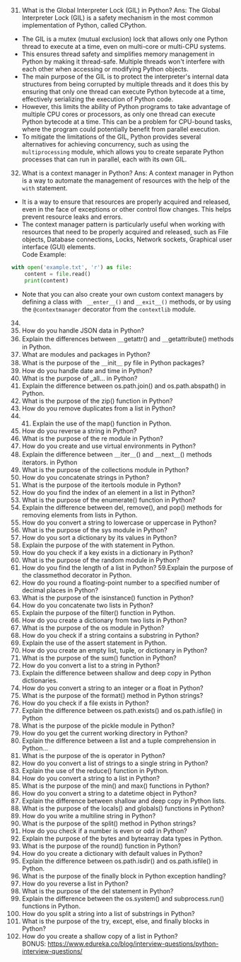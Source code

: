 

31. What is the Global Interpreter Lock (GIL) in Python?
Ans: The Global Interpreter Lock (GIL) is a safety mechanism in the most common implementation of Python, called CPython.
* The GIL is a mutex (mutual exclusion) lock that allows only one Python thread to execute at a time, even on multi-core or multi-CPU systems.
* This ensures thread safety and simplifies memory management in Python by making it thread-safe. Multiple threads won't interfere with each other when accessing or modifying Python objects.
* The main purpose of the GIL is to protect the interpreter's internal data structures from being corrupted by multiple threads and it does this by ensuring that only one thread can execute Python bytecode at a time, effectively serializing the execution of Python code.
* However, this limits the ability of Python programs to take advantage of multiple CPU cores or processors, as only one thread can execute Python bytecode at a time. This can be a problem for CPU-bound tasks, where the program could potentially benefit from parallel execution.
* To mitigate the limitations of the GIL, Python provides several alternatives for achieving concurrency, such as using the ```multiprocessing``` module, which allows you to create separate Python processes that can run in parallel, each with its own GIL.<br>

32.  What is a context manager in Python?
Ans: A context manager in Python is a way to automate the management of resources with the help of the ```with``` statement.
* It is a way to ensure that resources are properly acquired and released, even in the face of exceptions or other control flow changes. This helps prevent resource leaks and errors.
* The context manager pattern is particularly useful when working with resources that need to be properly acquired and released, such as File objects, Database connections, Locks, Network sockets, Graphical user interface (GUI) elements.<br>
Code Example:
```python
with open('example.txt', 'r') as file:
    content = file.read()
    print(content)
```
* Note that you can also create your own custom context managers by defining a class with ``` __enter__()``` and ```__exit__()``` methods, or by using the ```@contextmanager``` decorator from the ```contextlib``` module.
34. 
35. How do you handle JSON data in Python?
36. Explain the differences between ＿getattr() and ＿getattribute()
methods in Python.
37. What are modules and packages in Python?
38. What is the purpose of the ＿init＿ py file in Python packages?
39. How do you handle date and time in Python?
40. What is the purpose of _all… in Python?
41. Explain the difference between os.path.join() and os.path.abspath() in
Python.
42. What is the purpose of the zip() function in Python?
40. How do you remove duplicates from a list in Python?
41. 41. Explain the use of the map() function in Python.
42. How do you reverse a string in Python?
43. What is the purpose of the re module in Python?
44. How do you create and use virtual environments in Python?
45. Explain the difference between ＿iter＿() and ＿next＿() methods iterators. in Python
46. What is the purpose of the collections module in Python?
47. How do you concatenate strings in Python?
48. What is the purpose of the itertools module in Python?
49. How do you find the index of an element in a list in Python?
50. What is the purpose of the enumerate() function in Python?
51. Explain the difference between del, remove(), and pop() methods for removing elements from lists in Python.
52. How do you convert a string to lowercase or uppercase in Python?
53. What is the purpose of the sys module in Python?
54. How do you sort a dictionary by its values in Python?
55. Explain the purpose of the with statement in Python.
56. How do you check if a key exists in a dictionary in Python?
57. What is the purpose of the random module in Python?
58. How do you find the length of a list in Python?
59.Explain the purpose of the classmethod decorator in Python.
60. How do you round a floating-point number to a specified number of decimal places in Python?
61. What is the purpose of the isinstance() function in Python?
62. How do you concatenate two lists in Python?
63. Explain the purpose of the filter() function in Python.
64. How do you create a dictionary from two lists in Python?
65. What is the purpose of the os module in Python?
66. How do you check if a string contains a substring in Python?
67. Explain the use of the assert statement in Python.
68. How do you create an empty list, tuple, or dictionary in Python?
69. What is the purpose of the sum() function in Python?
70. How do you convert a list to a string in Python?
71. Explain the difference between shallow and deep copy in Python dictionaries.
72. How do you convert a string to an integer or a float in Python?
73. What is the purpose of the format() method in Python strings?
74. How do you check if a file exists in Python?
75. Explain the difference between os.path.exists() and os.path.isfile() in Python
76. What is the purpose of the pickle module in Python?
77. How do you get the current working directory in Python?
78. Explain the difference between a list and a tuple comprehension in Python…
79. What is the purpose of the is operator in Python?
80. How do you convert a list of strings to a single string in Python?
81. Explain the use of the reduce() function in Python.
82. How do you convert a string to a list in Python?
83. What is the purpose of the min() and max() functions in Python?
84. How do you convert a string to a datetime object in Python?
85. Explain the difference between shallow and deep copy in Python lists.
86. What is the purpose of the locals() and globals() functions in Python?
87. How do you write a multiline string in Python?
88. What is the purpose of the split() method in Python strings?
89. How do you check if a number is even or odd in Python?
90. Explain the purpose of the bytes and bytearray data types in Python.
91. What is the purpose of the round() function in Python?
92. How do you create a dictionary with default values in Python?
93. Explain the difference between os.path.isdir() and os.path.isfile() in Python.
94. What is the purpose of the finally block in Python exception handling?
95. How do you reverse a list in Python?
96. What is the purpose of the del statement in Python?
97. Explain the difference between the os.system() and subprocess.run() functions in Python.
98. How do you split a string into a list of substrings in Python?
99. What is the purpose of the try, except, else, and finally blocks in Python?
100. How do you create a shallow copy of a list in Python?<br>
BONUS: https://www.edureka.co/blog/interview-questions/python-interview-questions/
